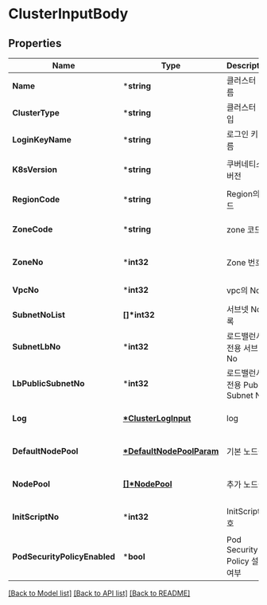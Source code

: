 # ClusterInputBody

## Properties
Name | Type | Description | Notes
------------ | ------------- | ------------- | -------------
**Name** | ***string** | 클러스터 이름 | [default to null]
**ClusterType** | ***string** | 클러스터 타입 | [default to null]
**LoginKeyName** | ***string** | 로그인 키 이름 | [default to null]
**K8sVersion** | ***string** | 쿠버네티스 버전 | [optional] [default to null]
**RegionCode** | ***string** | Region의 코드 | [default to null]
**ZoneCode** | ***string** | zone 코드 | [optional] [default to null]
**ZoneNo** | ***int32** | Zone 번호 | [optional] [default to null]
**VpcNo** | ***int32** | vpc의 No | [default to null]
**SubnetNoList** | **[]\*int32** | 서브넷 No 목록 | [default to null]
**SubnetLbNo** | ***int32** | 로드밸런서 전용 서브넷 No | [default to null]
**LbPublicSubnetNo** | ***int32** | 로드밸런서 전용 Public Subnet No | [optional] [default to null]
**Log** | **[*ClusterLogInput](ClusterLogInput.md)** | log | [optional] [default to null]
**DefaultNodePool** | **[*DefaultNodePoolParam](DefaultNodePoolParam.md)** | 기본 노드풀 | [optional] [default to null]
**NodePool** | **[[]\*NodePool](NodePool.md)** | 추가 노드풀 | [optional] [default to null]
**InitScriptNo** | ***int32** | InitScript 번호 | [optional] [default to null]
**PodSecurityPolicyEnabled** | ***bool** | Pod Security Policy 설정 여부 | [optional] [default to null]

[[Back to Model list]](../README.md#documentation-for-models) [[Back to API list]](../README.md#documentation-for-api-endpoints) [[Back to README]](../README.md)


